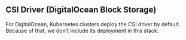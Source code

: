 ## CSI Driver (DigitalOcean Block Storage)

For DigitalOcean, Kubernetes clusters deploy the CSI driver by default. 
Because of that, we don't include its deployment in this stack.

